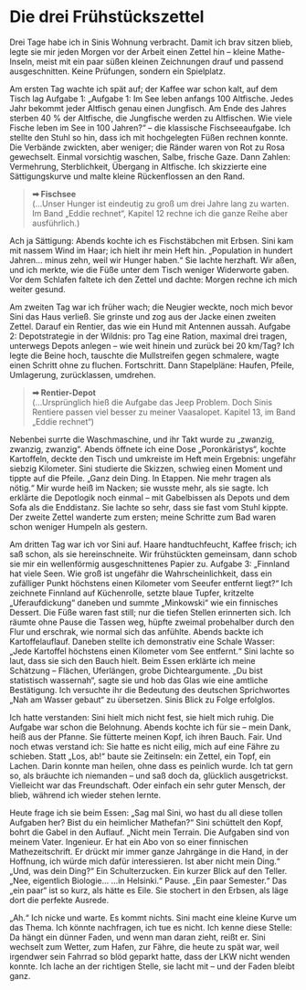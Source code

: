 # Die drei Frühstückszettel

Drei Tage habe ich in Sinis Wohnung verbracht. Damit ich brav sitzen blieb,
legte sie mir jeden Morgen vor der Arbeit einen Zettel hin – kleine
Mathe-Inseln, meist mit ein paar süßen kleinen Zeichnungen drauf und passend
ausgeschnitten. Keine Prüfungen, sondern ein Spielplatz.

Am ersten Tag wachte ich spät auf; der Kaffee war schon kalt, auf dem Tisch lag
Aufgabe 1: „Aufgabe 1: Im See leben anfangs 100 Altfische. Jedes Jahr bekommt
jeder Altfisch genau einen Jungfisch. Am Ende des Jahres sterben 40 % der
Altfische, die Jungfische werden zu Altfischen. Wie viele Fische leben im See in
100 Jahren?“ – die klassische Fischseeaufgabe. Ich stellte den Stuhl so hin,
dass ich mit hochgelegten Füßen rechnen konnte. Die Verbände zwickten, aber
weniger; die Ränder waren von Rot zu Rosa gewechselt. Einmal vorsichtig waschen,
Salbe, frische Gaze. Dann Zahlen: Vermehrung, Sterblichkeit, Übergang in
Altfische. Ich skizzierte eine Sättigungskurve und malte kleine Rückenflossen an
den Rand.

> **➡ Fischsee**\
> (…Unser Hunger ist eindeutig zu groß um drei Jahre lang zu warten. Im Band „Eddie rechnet“, Kapitel 12 rechne ich die ganze Reihe aber ausführlich.)

Ach ja Sättigung: Abends kochte ich es Fischstäbchen mit Erbsen. Sini kam mit
nassem Wind im Haar; ich hielt ihr mein Heft hin. „Population in hundert Jahren…
minus zehn, weil wir Hunger haben.“ Sie lachte herzhaft. Wir aßen, und ich
merkte, wie die Füße unter dem Tisch weniger Widerworte gaben. Vor dem Schlafen
faltete ich den Zettel und dachte: Morgen rechne ich mich weiter gesund.

Am zweiten Tag war ich früher wach; die Neugier weckte, noch mich bevor Sini das
Haus verließ. Sie grinste und zog aus der Jacke einen zweiten Zettel. Darauf ein
Rentier, das wie ein Hund mit Antennen aussah. Aufgabe 2: Depotstrategie in der
Wildnis: pro Tag eine Ration, maximal drei tragen, unterwegs Depots anlegen –
wie weit hinein und zurück bei 20 km/Tag? Ich legte die Beine hoch, tauschte die
Mullstreifen gegen schmalere, wagte einen Schritt ohne zu fluchen. Fortschritt.
Dann Stapelpläne: Haufen, Pfeile, Umlagerung, zurücklassen, umdrehen.

> **➡ Rentier-Depot**\
> (…Ursprünglich hieß die Aufgabe das Jeep Problem. Doch Sinis Rentiere passen viel besser zu meiner Vaasalopet. Kapitel 13, im Band „Eddie rechnet“)

Nebenbei surrte die Waschmaschine, und ihr Takt wurde zu „zwanzig, zwanzig,
zwanzig“. Abends öffnete ich eine Dose „Poronkäristys“, kochte Kartoffeln,
deckte den Tisch und umkreiste im Heft mein Ergebnis: ungefähr siebzig
Kilometer. Sini studierte die Skizzen, schwieg einen Moment und tippte auf die
Pfeile. „Ganz dein Ding. In Etappen. Nie mehr tragen als nötig.“ Mir wurde heiß
im Nacken; sie wusste mehr, als sie sagte. Ich erklärte die Depotlogik noch
einmal – mit Gabelbissen als Depots und dem Sofa als die Enddistanz. Sie lachte
so sehr, dass sie fast vom Stuhl kippte. Der zweite Zettel wanderte zum ersten;
meine Schritte zum Bad waren schon weniger Humpeln als gestern.

Am dritten Tag war ich vor Sini auf. Haare handtuchfeucht, Kaffee frisch; ich
saß schon, als sie hereinschneite. Wir frühstückten gemeinsam, dann schob sie
mir ein wellenförmig ausgeschnittenes Papier zu. Aufgabe 3: „Finnland hat viele
Seen. Wie groß ist ungefähr die Wahrscheinlichkeit, dass ein zufälliger Punkt
höchstens einen Kilometer vom Seeufer entfernt liegt?“ Ich zeichnete Finnland
auf Küchenrolle, setzte blaue Tupfer, kritzelte „Uferaufdickung“ daneben und
summte „Minkowski“ wie ein finnisches Dessert. Die Füße waren fast still; nur
die tiefen Stellen erinnerten sich. Ich räumte ohne Pause die Tassen weg, hüpfte
zweimal probehalber durch den Flur und erschrak, wie normal sich das anfühlte.
Abends backte ich Kartoffelauflauf. Daneben stellte ich demonstrativ eine Schale
Wasser: „Jede Kartoffel höchstens einen Kilometer vom See entfernt.“ Sini lachte
so laut, dass sie sich den Bauch hielt. Beim Essen erklärte ich meine Schätzung
– Flächen, Uferlängen, grobe Dichteargumente. „Du bist statistisch wassernah“,
sagte sie und hob das Glas wie eine amtliche Bestätigung. Ich versuchte ihr die
Bedeutung des deutschen Sprichwortes „Nah am Wasser gebaut“ zu übersetzen. Sinis
Blick zu Folge erfolglos.

Ich hatte verstanden: Sini hielt mich nicht fest, sie hielt mich ruhig. Die
Aufgabe war schon die Belohnung. Abends kochte ich für sie – mein Dank, heiß aus
der Pfanne. Sie fütterte meinen Kopf, ich ihren Bauch. Fair. Und noch etwas
verstand ich: Sie hatte es nicht eilig, mich auf eine Fähre zu schieben. Statt
„Los, ab!“ baute sie Zeitinseln: ein Zettel, ein Topf, ein Lachen. Darin konnte
man heilen, ohne dass es peinlich wurde. Ich tat gern so, als bräuchte ich
niemanden – und saß doch da, glücklich ausgetrickst. Vielleicht war das
Freundschaft. Oder einfach ein sehr guter Mensch, der blieb, während ich wieder
stehen lernte.

Heute frage ich sie beim Essen: „Sag mal Sini, wo hast du all diese tollen
Aufgaben her? Bist du ein heimlicher Mathefan?“ Sini schüttelt den Kopf, bohrt
die Gabel in den Auflauf. „Nicht mein Terrain. Die Aufgaben sind von meinem
Vater. Ingenieur. Er hat ein Abo von so einer finnischen Mathezeitschrift. Er
drückt mir immer ganze Jahrgänge in die Hand, in der Hoffnung, ich würde mich
dafür interessieren. Ist aber nicht mein Ding.“ „Und, was dein Ding?“ Ein
Schulterzucken. Ein kurzer Blick auf den Teller. „Nee, eigentlich Biologie… …in
Helsinki.“ Pause. „Ein paar Semester.“ Das „ein paar“ ist so kurz, als hätte es
Eile. Sie stochert in den Erbsen, als läge dort die perfekte Ausrede.

„Ah.“ Ich nicke und warte. Es kommt nichts. Sini macht eine kleine Kurve um das
Thema. Ich könnte nachfragen, ich tue es nicht. Ich kenne diese Stelle: Da hängt
ein dünner Faden, und wenn man daran zieht, reißt er. Sini wechselt zum Wetter,
zum Hafen, zur Fähre, die heute zu spät war, weil irgendwer sein Fahrrad so blöd
geparkt hatte, dass der LKW nicht wenden konnte. Ich lache an der richtigen
Stelle, sie lacht mit – und der Faden bleibt ganz.
